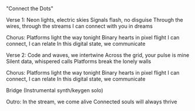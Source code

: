 "Connect the Dots"

Verse 1:
Neon lights, electric skies
Signals flash, no disguise
Through the wires, through the streams
I can connect with you in dreams

Chorus:
Platforms light the way tonight
Binary hearts in pixel flight
I can connect, I can relate
In this digital state, we communicate

Verse 2:
Code and waves, we intertwine
Across the grid, your pulse is mine
Silent data, whispered calls
Platforms break the lonely walls

Chorus:
Platforms light the way tonight
Binary hearts in pixel flight
I can connect, I can relate
In this digital state, we communicate

Bridge (Instrumental synth/keygen solo)

Outro:
In the stream, we come alive
Connected souls will always thrive
